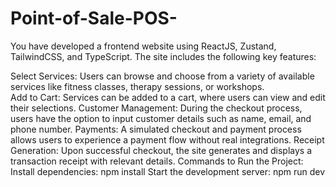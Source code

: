 # Point-of-Sale-POS-
You have developed a frontend website using ReactJS, Zustand, TailwindCSS, and TypeScript. The site includes the following key features:

Select Services: Users can browse and choose from a variety of available services like fitness classes, therapy sessions, or workshops.
<br/>
Add to Cart: Services can be added to a cart, where users can view and edit their selections.
Customer Management: During the checkout process, users have the option to input customer details such as name, email, and phone number.
Payments: A simulated checkout and payment process allows users to experience a payment flow without real integrations.
Receipt Generation: Upon successful checkout, the site generates and displays a transaction receipt with relevant details.
Commands to Run the Project:
Install dependencies: npm install
Start the development server: npm run dev
